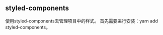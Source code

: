 <!--
 * @Descripttion: 
 * @Author: jiegiser
 * @Date: 2020-03-02 08:00:59
 * @LastEditors: jiegiser
 * @LastEditTime: 2020-03-02 08:01:55
 -->
## styled-components
使用styled-components去管理项目中的样式。
首先需要进行安装：yarn add styled-components。